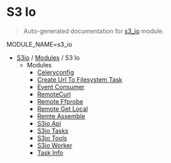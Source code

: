 # S3 Io

> Auto-generated documentation for [s3_io](../../s3_io/__init__.py) module.

MODULE_NAME=s3_io

- [S3io](../README.md#s3io) / [Modules](../MODULES.md#s3io-modules) / S3 Io
    - Modules
        - [Celeryconfig](celeryconfig.md#celeryconfig)
        - [Create Url To Filesystem Task](create_url_to_filesystem_task.md#create-url-to-filesystem-task)
        - [Event Consumer](event_consumer.md#event-consumer)
        - [RemoteCurl](remote_curl.md#remotecurl)
        - [Remote Ffprobe](remote_ffprobe.md#remote-ffprobe)
        - [Remote Get Local](remote_get_local.md#remote-get-local)
        - [Remte Assemble](remte_assemble.md#remte-assemble)
        - [S3io Api](s3io_api.md#s3io-api)
        - [S3io Tasks](s3io_tasks.md#s3io-tasks)
        - [S3io Tools](s3io_tools.md#s3io-tools)
        - [S3io Worker](s3io_worker.md#s3io-worker)
        - [Task Info](task_info.md#task-info)
